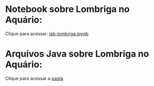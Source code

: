 # Notebook sobre Lombriga no Aquário:
Clique para acessar: [lab-lombriga.ipynb](./notebook/lab-lombriga.ipynb)

# Arquivos Java sobre Lombriga no Aquário:
Clique para acessar a [pasta](./src/mc322/lab03)
